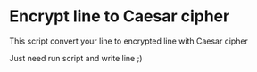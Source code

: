 # Encrypt line to Caesar cipher
This script convert your line to encrypted line with Caesar cipher

Just need run script and write line ;)
